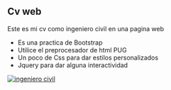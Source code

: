 ## Cv web
Este es mi cv como ingeniero civil en una pagina web
- Es una practica de Bootstrap
- Utilice el preprocesador de html PUG
- Un poco de Css para dar estilos personalizados
- Jquery para dar alguna interactividad

[![ingeniero civil](https://cuantogana.xyz/wp-content/uploads/2016/05/cuanto-gana-un-ingeniero-civil.jpg "ingeniero civil")](https://cuantogana.xyz/wp-content/uploads/2016/05/cuanto-gana-un-ingeniero-civil.jpg "ingeniero civil")
